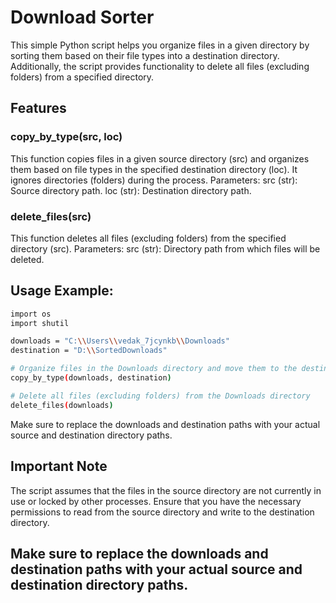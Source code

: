 # Download Sorter
This simple Python script helps you organize files in a given directory by sorting them based on their file types into a destination directory. Additionally, the script provides functionality to delete all files (excluding folders) from a specified directory.

## Features
### copy_by_type(src, loc)
This function copies files in a given source directory (src) and organizes them based on file types in the specified destination directory (loc). It ignores directories (folders) during the process.
Parameters:
src (str): Source directory path.
loc (str): Destination directory path.

### delete_files(src)
This function deletes all files (excluding folders) from the specified directory (src).
Parameters:
src (str): Directory path from which files will be deleted.
## Usage Example:
```bash
import os
import shutil

downloads = "C:\\Users\\vedak_7jcynkb\\Downloads"
destination = "D:\\SortedDownloads"

# Organize files in the Downloads directory and move them to the destination directory
copy_by_type(downloads, destination)

# Delete all files (excluding folders) from the Downloads directory
delete_files(downloads)
```
Make sure to replace the downloads and destination paths with your actual source and destination directory paths.

## Important Note
The script assumes that the files in the source directory are not currently in use or locked by other processes.
Ensure that you have the necessary permissions to read from the source directory and write to the destination directory.

## Make sure to replace the downloads and destination paths with your actual source and destination directory paths.
